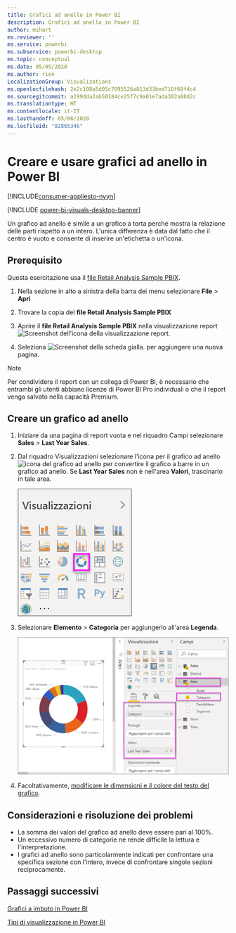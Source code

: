 ```yaml
---
title: Grafici ad anello in Power BI
description: Grafici ad anello in Power BI
author: mihart
ms.reviewer: ''
ms.service: powerbi
ms.subservice: powerbi-desktop
ms.topic: conceptual
ms.date: 05/05/2020
ms.author: rien
LocalizationGroup: Visualizations
ms.openlocfilehash: 2e2c108a5d05c7095526a813d33bed718f68f4c4
ms.sourcegitcommit: a199dda2ab50184ce25f7c9a01e7ada382a88d2c
ms.translationtype: HT
ms.contentlocale: it-IT
ms.lasthandoff: 05/06/2020
ms.locfileid: "82865346"
---
```

# <a name="create-and-use-doughnut-charts-in-power-bi"></a>Creare e usare grafici ad anello in Power BI

[!INCLUDE[consumer-appliesto-nyyn](../includes/consumer-appliesto-nyyn.md)]

[!INCLUDE [power-bi-visuals-desktop-banner](../includes/power-bi-visuals-desktop-banner.md)]

Un grafico ad anello è simile a un grafico a torta perché mostra la relazione delle parti rispetto a un intero. L'unica differenza è data dal fatto che il centro è vuoto e consente di inserire un'etichetta o un'icona.

## <a name="prerequisite"></a>Prerequisito

Questa esercitazione usa il [file Retail Analysis Sample PBIX](https://download.microsoft.com/download/9/6/D/96DDC2FF-2568-491D-AAFA-AFDD6F763AE3/Retail%20Analysis%20Sample%20PBIX.pbix).

1. Nella sezione in alto a sinistra della barra dei menu selezionare **File** > **Apri**
   
2. Trovare la copia del **file Retail Analysis Sample PBIX**

1. Aprire il **file Retail Analysis Sample PBIX** nella visualizzazione report ![Screenshot dell'icona della visualizzazione report](media/power-bi-visualization-kpi/power-bi-report-view.png).

1. Seleziona ![Screenshot della scheda gialla.](media/power-bi-visualization-kpi/power-bi-yellow-tab.png) per aggiungere una nuova pagina.


> [!NOTE]
> Per condividere il report con un collega di Power BI, è necessario che entrambi gli utenti abbiano licenze di Power BI Pro individuali o che il report venga salvato nella capacità Premium.    

## <a name="create-a-doughnut-chart"></a>Creare un grafico ad anello

1. Iniziare da una pagina di report vuota e nel riquadro Campi selezionare **Sales** \> **Last Year Sales**.  
   
3. Dal riquadro Visualizzazioni selezionare l'icona per il grafico ad anello ![icona del grafico ad anello](media/power-bi-visualization-doughnut-charts/power-bi-icon.png) per convertire il grafico a barre in un grafico ad anello. Se **Last Year Sales** non è nell'area **Valori**, trascinarlo in tale area.
     
   ![Riquadro di visualizzazione con grafico ad anello selezionato](media/power-bi-visualization-doughnut-charts/power-bi-doughnut-chart.png)

4. Selezionare **Elemento** \> **Categoria** per aggiungerlo all'area **Legenda**. 
     
    ![grafico ad anello accanto al riquadro Campi](media/power-bi-visualization-doughnut-charts/power-bi-doughnut-done.png)

5. Facoltativamente, [modificare le dimensioni e il colore del testo del grafico](power-bi-visualization-customize-title-background-and-legend.md). 

## <a name="considerations-and-troubleshooting"></a>Considerazioni e risoluzione dei problemi
* La somma dei valori del grafico ad anello deve essere pari al 100%.
* Un eccessivo numero di categorie ne rende difficile la lettura e l'interpretazione.
* I grafici ad anello sono particolarmente indicati per confrontare una specifica sezione con l'intero, invece di confrontare singole sezioni reciprocamente. 

## <a name="next-steps"></a>Passaggi successivi
[Grafici a imbuto in Power BI](power-bi-visualization-funnel-charts.md)

[Tipi di visualizzazione in Power BI](power-bi-visualization-types-for-reports-and-q-and-a.md)


